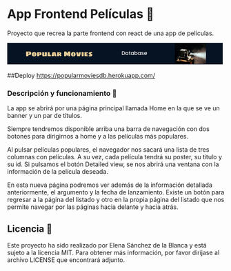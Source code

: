 

# App Frontend Películas :movie_camera:
Proyecto que recrea la parte frontend con react de una app de películas. 

![Logo](LogoMain.png)


##Deploy
https://popularmoviesdb.herokuapp.com/

### Descripción y funcionamiento :hammer:

La app se abrirá por una página principal llamada Home en la que se ve un banner y un par de títulos.

Siempre tendremos disponible arriba una barra de navegación con dos botones para dirigirnos a home y a las películas más populares.

Al pulsar películas populares, el navegador nos sacará una lista de tres columnas con películas. A su vez, cada película tendrá su poster, su título y su id. Si pulsamos el botón Detailed view, se nos abrirá una ventana con la información de la película deseada. 

En esta nueva página podremos ver además de la información detallada anteriormente, el argumento y la fecha de lanzamiento. Existe un botón para regresar a la página del listado y otro en la propia página del listado que nos permite navegar por las páginas hacia delante y hacia atrás.

## Licencia :page_with_curl:

Este proyecto ha sido realizado por Elena Sánchez de la Blanca y está sujeto a la licencia MIT. Para obtener más información, por favor diríjase al archivo LICENSE que encontrará adjunto.
